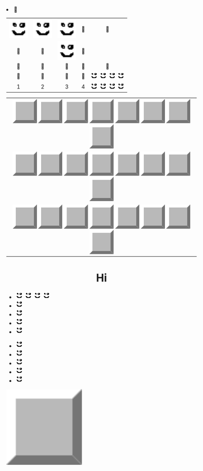 <table id="toc">
  <tr>
    <td align="center"><img src="/20x20.png" width="50px" /></td>
    <td align="center"><img src="/20x20.png" width="50px" /></td>
    <td align="center"><a href="/"><img src="/20x20.png" width="50px" /></a></td>
    <td align="center">🐳</td>
    <td align="center">🐳</td>
  </tr>
  <tr>
    <td align="center">🐳</td>
    <td align="center">🐳</td>
    <td align="center"><a href="/"><img src="/20x20.png" width="50px" /></a></td>
    <td align="center">🐳</td>
    <li>🐳</li>
  </tr>
    <tr>
    <td align="center">🐳</td>
    <td align="center">🐳</td>
    <td align="center">🐳</td>
    <td align="center">🐳</td>
    <td align="center">🐳</td>
  </tr>
    <tr>
    <td align="center">🐳</td>
    <td align="center">🐳</td>
    <td align="center">🐳</td>
    <td align="center">🐳</td>
    <td align="center">
      <img src="/20x20.png" />
      <img src="/20x20.png" />
      <img src="/20x20.png" />
      <img src="/20x20.png" />
    </td>
  </tr>
    <tr>
    <td align="center">1</td>
    <td align="center">2</td>
    <td align="center">3</td>
    <td align="center">4</td>
    <td align="center">
      <img src="/20x20.png" />
      <img src="/20x20.png" />
      <img src="/20x20.png" />
      <img src="/20x20.png" />
    </td>
  </tr>
</table>

<table id="toc">
  <tr>
    <td align="center">
      <img src="/gray-button.svg" />
      <img src="/gray-button.svg" />
      <img src="/gray-button.svg" />
      <img src="/gray-button.svg" />
      <img src="/gray-button.svg" />
      <img src="/gray-button.svg" />
      <img src="/gray-button.svg" />
      <img src="/gray-button.svg" />
    </td>
  </tr>
  <tr>
    <td align="center">
      <img src="/gray-button.svg" />
      <img src="/gray-button.svg" />
      <img src="/gray-button.svg" />
      <img src="/gray-button.svg" />
      <img src="/gray-button.svg" />
      <img src="/gray-button.svg" />
      <img src="/gray-button.svg" />
      <img src="/gray-button.svg" />
    </td>
  </tr>
  <tr>
    <td align="center">
      <img src="/gray-button.svg" />
      <img src="/gray-button.svg" />
      <img src="/gray-button.svg" />
      <img src="/gray-button.svg" />
      <img src="/gray-button.svg" />
      <img src="/gray-button.svg" />
      <img src="/gray-button.svg" />
      <img src="/gray-button.svg" />
    </td>
  </tr>
</table>

<h1 align="center" style="border-bottom: none;" >
   Hi
</h1>

<div id="toc">
  <ul>
    <li>
      <img src="/20x20.png" />
      <img src="/20x20.png" />
      <img src="/20x20.png" />
      <img src="/20x20.png" />
    </li>
    <li><img src="/20x20.png" /></li>
    <li><img src="/20x20.png" /></li>
    <li><img src="/20x20.png" /></li>
    <li><img src="/20x20.png" /></li>
  </ul>
  <ul>
    <li><img src="/20x20.png" /></li>
    <li><img src="/20x20.png" /></li>
    <li><img src="/20x20.png" /></li>
    <li><img src="/20x20.png" /></li>
    <li><img src="/20x20.png" /></li>
  </ul>
</div>

<img src="/gray-button.svg" width="200px" height="200px" />